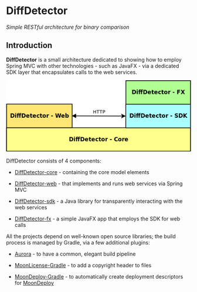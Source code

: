 # DiffDetector

*Simple RESTful architecture for binary comparison*


## Introduction


**DiffDetector** is a small architecture dedicated to showing how to employ Spring MVC with other technologies - such as JavaFX - via a dedicated SDK layer that encapsulates calls to the web services.


![Architecture](https://github.com/giancosta86/DiffDetector/blob/master/architecture.png "Architecture")


DiffDetector consists of 4 components:

* [DiffDetector-core](https://github.com/giancosta86/DiffDetector-core) - containing the core model elements

* [DiffDetector-web](https://github.com/giancosta86/DiffDetector-web) - that implements and runs web services via Spring MVC

* [DiffDetector-sdk](https://github.com/giancosta86/DiffDetector-sdk) - a Java library for transparently interacting with the web services

* [DiffDetector-fx](https://github.com/giancosta86/DiffDetector-fx) - a simple JavaFX app that employs the SDK for web calls


All the projects depend on well-known open source libraries; the build process is managed by Gradle, via a few additional plugins:

* [Aurora](https://github.com/giancosta86/Aurora) - to have a common, elegant build pipeline

* [MoonLicense-Gradle](https://github.com/giancosta86/MoonLicense-Gradle) - to add a copyright header to files

* [MoonDeploy-Gradle](https://github.com/giancosta86/MoonDeploy-Gradle) - to automatically create deployment descriptors for [MoonDeploy](http://gianlucacosta.info/moondeploy)